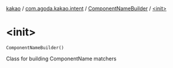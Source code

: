 [kakao](../../index.md) / [com.agoda.kakao.intent](../index.md) / [ComponentNameBuilder](index.md) / [&lt;init&gt;](./-init-.md)

# &lt;init&gt;

`ComponentNameBuilder()`

Class for building ComponentName matchers

